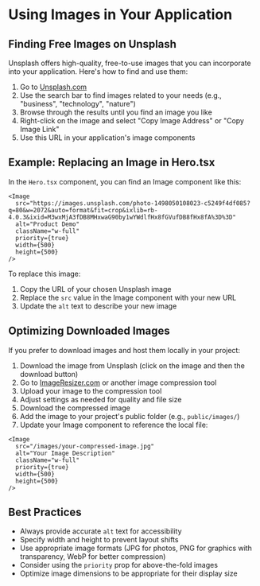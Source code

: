 # Using Images in Your Application

## Finding Free Images on Unsplash

Unsplash offers high-quality, free-to-use images that you can incorporate into your application. Here's how to find and use them:

1. Go to [Unsplash.com](https://unsplash.com/)
2. Use the search bar to find images related to your needs (e.g., "business", "technology", "nature")
3. Browse through the results until you find an image you like
4. Right-click on the image and select "Copy Image Address" or "Copy Image Link"
5. Use this URL in your application's image components

## Example: Replacing an Image in Hero.tsx

In the `Hero.tsx` component, you can find an Image component like this:

```tsx
<Image
  src="https://images.unsplash.com/photo-1498050108023-c5249f4df085?q=80&w=2072&auto=format&fit=crop&ixlib=rb-4.0.3&ixid=M3wxMjA3fDB8MHxwaG90by1wYWdlfHx8fGVufDB8fHx8fA%3D%3D"
  alt="Product Demo"
  className="w-full"
  priority={true}
  width={500}
  height={500}
/>
```

To replace this image:

1. Copy the URL of your chosen Unsplash image
2. Replace the `src` value in the Image component with your new URL
3. Update the `alt` text to describe your new image

## Optimizing Downloaded Images

If you prefer to download images and host them locally in your project:

1. Download the image from Unsplash (click on the image and then the download button)
2. Go to [ImageResizer.com](https://imageresizer.com) or another image compression tool
3. Upload your image to the compression tool
4. Adjust settings as needed for quality and file size
5. Download the compressed image
6. Add the image to your project's public folder (e.g., `public/images/`)
7. Update your Image component to reference the local file:

```tsx
<Image
  src="/images/your-compressed-image.jpg"
  alt="Your Image Description"
  className="w-full"
  priority={true}
  width={500}
  height={500}
/>
```

## Best Practices

- Always provide accurate `alt` text for accessibility
- Specify width and height to prevent layout shifts
- Use appropriate image formats (JPG for photos, PNG for graphics with transparency, WebP for better compression)
- Consider using the `priority` prop for above-the-fold images
- Optimize image dimensions to be appropriate for their display size
